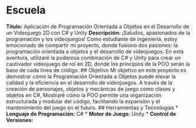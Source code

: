 # Escuela
**Título:** Aplicación de Programación Orientada a Objetos en el Desarrollo de un Videojuego 2D con C# y Unity 
**Descripción:** ¡Saludos, apasionados de la programación y los videojuegos! Como estudiante de ingeniería, estoy emocionado de compartir mi proyecto, donde fusiono dos pasiones: la programación orientada a objetos y el desarrollo de videojuegos. En esta aventura, utilizaré la poderosa combinación de C# y Unity para crear un cautivador videojuego de rol en 2D, donde los principios de la POO serán la base de cada línea de código. ## Objetivo Mi objetivo en este proyecto es demostrar cómo la Programación Orientada a Objetos puede elevar la calidad y la eficiencia en el desarrollo de videojuegos. A través de la creación de personajes, objetos y mecánicas de juego como clases y objetos en C#, Mostraré cómo la POO permite una organización estructurada y modular del código, facilitando la expansión y el mantenimiento del juego en el futuro. ## Herramientas y Tecnologías * **Lenguaje de Programación:** C# * **Motor de Juego:** Unity * **Control de Versiones:**
